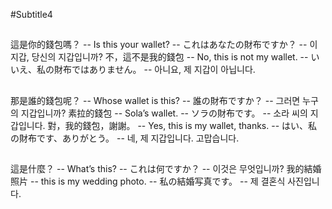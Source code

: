 #Subtitle4

##

這是你的錢包嗎？ -- Is this your wallet? -- これはあなたの財布ですか？ -- 이 지갑, 당신의 지갑입니까?
不，這不是我的錢包 -- No, this is not my wallet. -- いいえ、私の財布ではありません。 -- 아니요, 제 지갑이 아닙니다.

##

那是誰的錢包呢？ -- Whose wallet is this? -- 誰の財布ですか？ -- 그러면 누구의 지갑입니까?
素拉的錢包 -- Sola’s wallet. -- ソラの財布です。 -- 소라 씨의 지갑입니다.
對，我的錢包，謝謝。 -- Yes, this is my wallet, thanks. -- はい、私の財布です、ありがとう。 -- 네, 제 지갑입니다. 고맙습니다.

##

這是什麼？ -- What’s this? -- これは何ですか？ -- 이것은 무엇입니까?
我的結婚照片 -- this is my wedding photo. -- 私の結婚写真です。 -- 제 결혼식 사진입니다.
